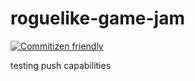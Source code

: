 # roguelike-game-jam
[![Commitizen friendly](https://img.shields.io/badge/commitizen-friendly-brightgreen.svg)](http://commitizen.github.io/cz-cli/)

testing push capabilities
